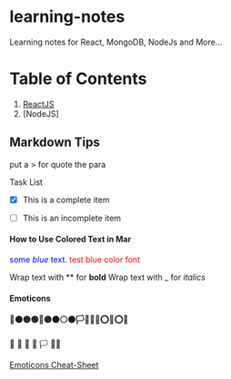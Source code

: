 # learning-notes
Learning notes for React, MongoDB, NodeJs and More...

# Table of Contents
1. [ReactJS](/React/ReactJS.md)
2. [NodeJS]


## Markdown Tips
put a > for quote the para

Task List
- [x]  This is a complete item
- [ ] This is an incomplete item


#### How to Use Colored Text in Mar
<span style="color:blue">some *blue* text</span>.
<font color='red'>test blue color font</font>

Wrap text with ** for **bold**
Wrap text with _ for _italics_


#### Emoticons 
#### ​🔴​🟠​🟡​🟢​🔵​🟣​⚫️​⚪️​🟤​🏳🏴🚩❌⭕❌⭕🔗

:checkered_flag:
:triangular_flag_on_post:
:crossed_flags:
:black_flag:
:white_flag:
:rainbow_flag:

[Emoticons Cheat-Sheet](https://github.com/ikatyang/emoji-cheat-sheet/blob/master/README.md)

